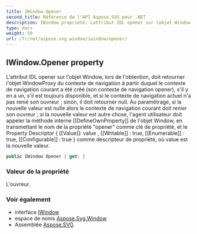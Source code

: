 ```yaml
---
title: IWindow.Opener
second_title: Référence de l'API Aspose.SVG pour .NET
description: IWindow propriété. Lattribut IDL opener sur lobjet Window lors de lobtention doit retourner lobjet WindowProxy du contexte de navigation à partir duquel le contexte de navigation courant a été créé son contexte de navigation opener sil y en a un sil est toujours disponible et si le contexte de navigation actuel na pas renié son ouvreur  sinon il doit retourner null. Au paramétrage si la nouvelle valeur est nulle alors le contexte de navigation courant doit renier son ouvreur  si la nouvelle valeur est autre chose lagent utilisateur doit appeler la méthode interne DefineOwnProperty de lobjet Window en transmettant le nom de la propriété opener comme clé de propriété et le Property Descriptor  Value value  Writable  true Enumerable  true Configurable  true  comme descripteur de propriété où value est la nouvelle valeur.
type: docs
weight: 50
url: /fr/net/aspose.svg.window/iwindow/opener/
---
```

## IWindow.Opener property

L'attribut IDL opener sur l'objet Window, lors de l'obtention, doit retourner l'objet WindowProxy du contexte de navigation à partir duquel le contexte de navigation courant a été créé (son contexte de navigation opener), s'il y en a un, s'il est toujours disponible, et si le contexte de navigation actuel n'a pas renié son ouvreur ; sinon, il doit retourner null. Au paramétrage, si la nouvelle valeur est nulle alors le contexte de navigation courant doit renier son ouvreur ; si la nouvelle valeur est autre chose, l'agent utilisateur doit appeler la méthode interne [[DefineOwnProperty]] de l'objet Window, en transmettant le nom de la propriété "opener" comme clé de propriété, et le Property Descriptor { [[Value]]: value , [[Writable]] : true, [[Enumerable]] : true, [[Configurable]] : true } comme descripteur de propriété, où value est la nouvelle valeur.

```csharp
public IWindow Opener { get; }
```

### Valeur de la propriété

L'ouvreur.

### Voir également

* interface [IWindow](../)
* espace de noms [Aspose.Svg.Window](../../iwindow/)
* Assemblée [Aspose.SVG](../../../)


